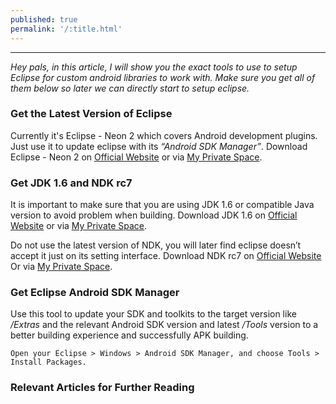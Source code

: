 ```yaml
---
published: true
permalink: '/:title.html'
---
```

------

_Hey pals, in this article, I will show you the exact tools to use to setup Eclipse for custom android libraries to work with. Make sure you get all of them below so later we can directly start to setup eclipse._

### Get the Latest Version of Eclipse
Currently it's Eclipse - Neon 2 which covers Android development plugins. Just use it to update eclipse with its *“Android SDK Manager”*.
Download Eclipse - Neon 2 on [Official Website](https://www.eclipse.org/downloads/download.php?file=/oomph/epp/neon/R2a/eclipse-inst-win64.exe) or via [My Private Space](file://qthdavidrzliu/David.Rz.Liu_SharePoint/).

### Get JDK 1.6 and NDK rc7
It is important to make sure that you are using JDK 1.6 or compatible Java version to avoid problem when building.
Download JDK 1.6 on [Official Website](http://www.oracle.com/technetwork/java/javase/downloads/java-archive-downloads-javase6-419409.html#jdk-6u45-oth-JPR) or via [My Private Space](file://qthdavidrzliu/David.Rz.Liu_SharePoint/).

Do not use the latest version of NDK, you will later find eclipse doesn’t accept it just on its setting interface.
Download NDK rc7 on [Official Website](http://dl.google.com/android/ndk/android-ndk-r7c-windows.zip)
Or via [My Private Space](file://qthdavidrzliu/David.Rz.Liu_SharePoint/).

### Get Eclipse Android SDK Manager
Use this tool to update your SDK and toolkits to the target version like */Extras* and the relevant Android SDK version and latest */Tools* version to a better building experience and successfully APK building. 
```
Open your Eclipse > Windows > Android SDK Manager, and choose Tools > Install Packages.
```

### Relevant Articles for Further Reading 
